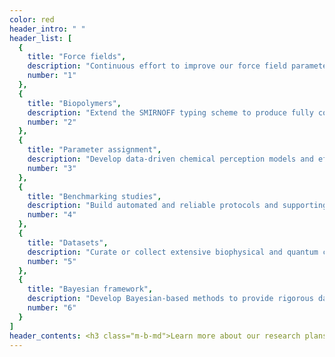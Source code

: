 ```yaml
---
color: red
header_intro: " "
header_list: [
  {
    title: "Force fields",
    description: "Continuous effort to improve our force field parameters for all molecules, fitting procedures and infrastructure by incorporating new scientific findings obtained through optimization and benchmarking cycles following every new force field generation.",
    number: "1"
  },
  {
    title: "Biopolymers",
    description: "Extend the SMIRNOFF typing scheme to produce fully consistent comprehensive biomolecular force fields (including biopolymers such as proteins and nucleic acids, lipids, carbohydrates, and other biomolecules).",
    number: "2"
  },
  {
    title: "Parameter assignment",
    description: "Develop data-driven chemical perception models and efficient charge prediction methods to enable automated and accurate parameter assignment.",
    number: "3"
  },
  {
    title: "Benchmarking studies",
    description: "Build automated and reliable protocols and supporting infrastructure to compute and analyse physical properties, free energies of host-guest and protein-ligand systems, and conformational energy and geometry differences.",
    number: "4"    
  },
  {
    title: "Datasets",
    description: "Curate or collect extensive biophysical and quantum chemical data needed to build and asses (bio)polymer and small molecule force fields.",
    number: "5"
  },
  {
    title: "Bayesian framework",
    description: "Develop Bayesian-based methods to provide rigorous data-driven motivation for choice of functional forms, SMIRNOFF types and assessment of prediction accuracy.",
    number: "6"
  }
]
header_contents: <h3 class="m-b-md">Learn more about our research plans and activities:</h3><div><a href="https://openforcefield.atlassian.net/wiki/spaces/PS/pages/423854401/Open+Force+Field+Scientific+Roadmap+2020?moved=true" class="button">Roadmap</a> <a href="/community/news/science-updates/" class="button">Science Blog</a> <a href="openff-summary2020.pdf" class="button">Executive Summary</a> <a href="openff-plan.pdf" class="button">Detailed Project Plan</a></div>
---
```

